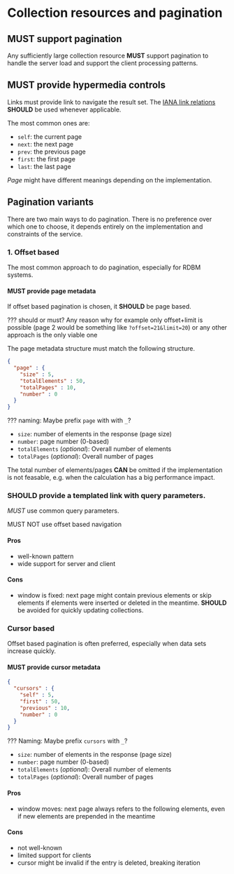 # Collection resources and pagination


## **MUST** support pagination

Any sufficiently large collection resource **MUST** support pagination to handle the server load and support the client processing patterns.

## **MUST** provide hypermedia controls

Links must provide link to navigate the result set.
The [IANA link relations](http://www.iana.org/assignments/link-relations/link-relations.xhtml) **SHOULD** be used whenever applicable.

The most common ones are:
 - `self`: the current page
 - `next`: the next page
 - `prev`: the previous page
 - `first`: the first page
 - `last`: the last page

 *Page* might have different meanings depending on the implementation.


## Pagination variants

There are two main ways to do pagination.
There is no preference over which one to choose, it depends entirely on the implementation and constraints of the service.

### 1. Offset based

The most common approach to do pagination, especially for RDBM systems.


#### **MUST** provide page metadata

If offset based pagination is chosen, it **SHOULD** be page based.

??? should or must? Any reason why for example only offset+limit is possible (page 2 would be something like `?offset=21&limit=20`) or any other approach is the only viable one

The page metadata structure must match the following structure.

```json
{
  "page" : {
    "size" : 5,
    "totalElements" : 50,
    "totalPages" : 10,
    "number" : 0
  }
} 
```

??? naming: Maybe prefix `page` with with `_`?


- `size`: number of elements in the response (page size)
- `number`: page number (0-based)
- `totalElements` (*optional*): Overall number of elements
- `totalPages` (*optional*): Overall number of pages

The total number of elements/pages **CAN** be omitted if the implementation is not feasable, e.g. when the calculation has a big performance impact.


### **SHOULD** provide a templated link with query parameters. 
*MUST* use common query parameters.

MUST NOT use offset based navigation 

#### Pros

- well-known pattern
- wide support for server and client

#### Cons

- window is fixed: next page might contain previous elements or skip elements if elements were inserted or deleted in the meantime. **SHOULD** be avoided for quickly updating collections.


### Cursor based

Offset based pagination is often preferred, especially when data sets increase quickly.

#### **MUST** provide cursor metadata

```json
{
  "cursors" : {
    "self" : 5,
    "first" : 50,
    "previous" : 10,
    "number" : 0
  }
} 
```
??? Naming: Maybe prefix `cursors` with `_`?

- `size`: number of elements in the response (page size)
- `number`: page number (0-based)
- `totalElements` (*optional*): Overall number of elements
- `totalPages` (*optional*): Overall number of pages


#### Pros

- window moves: next page always refers to the following elements, even if new elements are prepended in the meantime

#### Cons

- not well-known
- limited support for clients
- cursor might be invalid if the entry is deleted, breaking iteration
